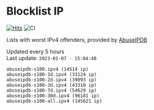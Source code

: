 # Blocklist IP

[![Hits](https://hits.seeyoufarm.com/api/count/incr/badge.svg?url=https%3A%2F%2Fgithub.com%2Fborestad%2Fblocklist-ip%2F&count_bg=%2379C83D&title_bg=%23555555&icon=&icon_color=%23E7E7E7&title=hits&edge_flat=false)](https://hits.seeyoufarm.com)  ![CI](https://img.shields.io/github/workflow/status/borestad/blocklist-ip/CI?style=flat-square)

Lists with worst IPv4 offenders, provided by [AbuseIPDB](https://www.abuseipdb.com/)

<!-- FOOTER-PLACEHOLDER -->
Updated every 5 hours<br>
Last update: `2023-01-07 - 15:04:48`
```
abuseipdb-s100.ipv4 (14514 ip)
abuseipdb-s100-1d.ipv4 (33124 ip)
abuseipdb-s100-2d.ipv4 (39093 ip)
abuseipdb-s100-3d.ipv4 (43310 ip)
abuseipdb-s100-7d.ipv4 (54629 ip)
abuseipdb-s100-30d.ipv4 (96181 ip)
abuseipdb-s100-all.ipv4 (145621 ip)
```
